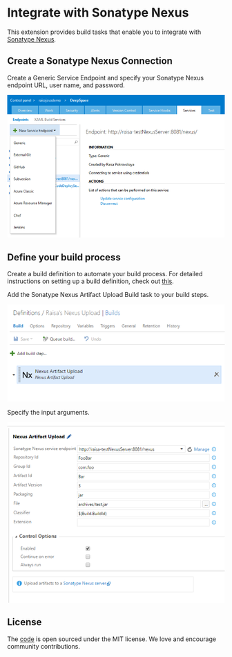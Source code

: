 # Integrate with Sonatype Nexus
This extension provides build tasks that enable you to integrate with [Sonatype Nexus](http://www.sonatype.org/nexus/).

## Create a Sonatype Nexus Connection
Create a Generic Service Endpoint and specify your Sonatype Nexus endpoint URL, user name, and password.

![Sonatype Nexus Endpoint](images/endpoint.png)

## Define your build process
Create a build definition to automate your build process. For detailed instructions on setting up a build definition, check out [this](https://msdn.microsoft.com/library/vs/alm/build/define/create).

Add the Sonatype Nexus Artifact Upload Build task to your build steps.

![Sonatype Nexus Artifact Upload Build Task](images/buildTask.png)

Specify the input arguments.

![Sonatype Nexus Artifact Upload Build Task](images/artifactUploadTask.png)

## License
The [code](https://github.com/Microsoft/vsts-nexus) is open sourced under the MIT license. We love and encourage community contributions.  